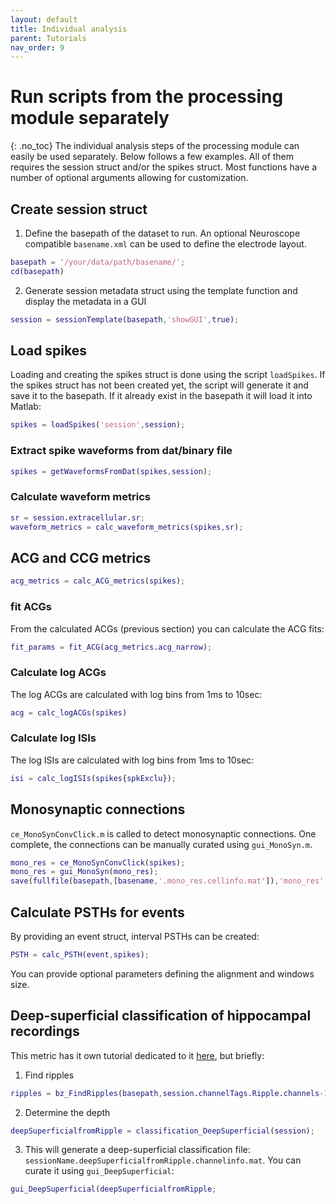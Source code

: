 ```yaml
---
layout: default
title: Individual analysis
parent: Tutorials
nav_order: 9
---
```

# Run scripts from the processing module separately
{: .no_toc}
The individual analysis steps of the processing module can easily be used separately. Below follows a few examples. All of them requires the session struct and/or the spikes struct. Most functions have a number of optional arguments allowing for customization. 

## Create session struct
1. Define the basepath of the dataset to run. An optional Neuroscope compatible `basename.xml` can be used to define the electrode layout.
```m
basepath = '/your/data/path/basename/';
cd(basepath)
```
2. Generate session metadata struct using the template function and display the metadata in a GUI
```m
session = sessionTemplate(basepath,'showGUI',true);
```

## Load spikes
Loading and creating the spikes struct is done using the script `loadSpikes`. If the spikes struct has not been created yet, the script will generate it and save it to the basepath. If it already exist in the basepath it will load it into Matlab:
```m
spikes = loadSpikes('session',session);
```

### Extract spike waveforms from dat/binary file
```m
spikes = getWaveformsFromDat(spikes,session);
```

### Calculate waveform metrics
```m
sr = session.extracellular.sr;
waveform_metrics = calc_waveform_metrics(spikes,sr);
```

## ACG and CCG metrics
```m
acg_metrics = calc_ACG_metrics(spikes);
```
### fit ACGs
From the calculated ACGs (previous section) you can calculate the ACG fits:
```m
fit_params = fit_ACG(acg_metrics.acg_narrow);
```

### Calculate log ACGs
The log ACGs are calculated with log bins from 1ms to 10sec:
```m
acg = calc_logACGs(spikes)
```

### Calculate log ISIs
The log ISIs are calculated with log bins from 1ms to 10sec:
```m
isi = calc_logISIs(spikes{spkExclu});
```

## Monosynaptic connections
`ce_MonoSynConvClick.m` is called to detect monosynaptic connections. One complete, the connections can be manually curated using  `gui_MonoSyn.m`. 
```m
mono_res = ce_MonoSynConvClick(spikes);
mono_res = gui_MonoSyn(mono_res);
save(fullfile(basepath,[basename,'.mono_res.cellinfo.mat']),'mono_res','-v7.3');
```

## Calculate PSTHs for events
By providing an event struct, interval PSTHs can be created:
```m
PSTH = calc_PSTH(event,spikes);
```
You can provide optional parameters defining the alignment and windows size.

## Deep-superficial classification of hippocampal recordings
This metric has it own tutorial dedicated to it [here](https://cellexplorer.org/tutorials/deep-superficial-tutorial/), but briefly:
1. Find ripples
```m
ripples = bz_FindRipples(basepath,session.channelTags.Ripple.channels-1,'durations',[50 150],'saveMat',true);
```
2. Determine the depth
```m
deepSuperficialfromRipple = classification_DeepSuperficial(session);
```
3. This will generate a deep-superficial classification file: `sessionName.deepSuperficialfromRipple.channelinfo.mat`. You can curate it using `gui_DeepSuperficial`:
```m
gui_DeepSuperficial(deepSuperficialfromRipple;
```
